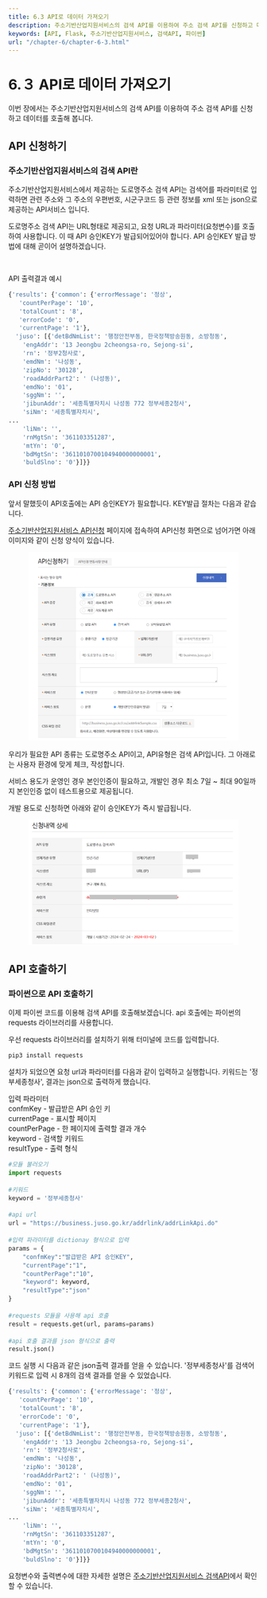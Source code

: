 ```yaml
---
title: 6.3 API로 데이터 가져오기
description: 주소기반산업지원서비스의 검색 API를 이용하여 주소 검색 API를 신청하고 데이터를 호출하는 방법을 알아봅니다.
keywords: [API, Flask, 주소기반산업지원서비스, 검색API, 파이썬]
url: "/chapter-6/chapter-6-3.html"
---
```

# 6.３ API로 데이터 가져오기

이번 장에서는 주소기반산업지원서비스의 검색 API를 이용하여 주소 검색 API를 신청하고 데이터를 호출해 봅니다.

## API 신청하기

### 주소기반산업지원서비스의 검색 API란
주소기반산업지원서비스에서 제공하는 도로명주소 검색 API는 검색어를 파라미터로 입력하면 관련 주소와 그 주소의 우편번호, 시군구코드 등 관련 정보를 xml 또는 json으로 제공하는 API서비스 입니다.

도로명주소 검색 API는 URL형태로 제공되고, 요청 URL과 파라미터(요청변수)를 호출하여 사용합니다. 
이 때 API 승인KEY가 발급되어있어야 합니다. API 승인KEY 발급 방법에 대해 곧이어 설명하겠습니다.

<br>

API 출력결과 예시
```py
{'results': {'common': {'errorMessage': '정상',
   'countPerPage': '10',
   'totalCount': '8',
   'errorCode': '0',
   'currentPage': '1'},
  'juso': [{'detBdNmList': '행정안전부동, 한국정책방송원동, 소방청동',
    'engAddr': '13 Jeongbu 2cheongsa-ro, Sejong-si',
    'rn': '정부2청사로',
    'emdNm': '나성동',
    'zipNo': '30128',
    'roadAddrPart2': ' (나성동)',
    'emdNo': '01',
    'sggNm': '',
    'jibunAddr': '세종특별자치시 나성동 772 정부세종2청사',
    'siNm': '세종특별자치시',
...
    'liNm': '',
    'rnMgtSn': '361103351287',
    'mtYn': '0',
    'bdMgtSn': '3611010700104940000000001',
    'buldSlno': '0'}]}}
```


### API 신청 방법
앞서 말했듯이 API호출에는 API 승인KEY가 필요합니다. KEY발급 절차는 다음과 같습니다.

[주소기반산업지원서비스 API신청](https://business.juso.go.kr/addrlink/openApi/apiReqst.do) 페이지에 접속하여 API신청 화면으로 넘어가면 아래 이미지와 같이 신청 양식이 있습니다.

<figure class="flex flex-col items-center justify-center">
    <img src="../img/5-2-search-api-apply.png" >
</figure>
우리가 필요한 API 종류는 도로명주소 API이고, API유형은 검색 API입니다. 그 아래로는 사용자 환경에 맞게 체크, 작성합니다. 

서비스 용도가 운영인 경우 본인인증이 필요하고, 개발인 경우 최소 7일 ~ 최대 90일까지 본인인증 없이 테스트용으로 제공됩니다. 

개발 용도로 신청하면 아래와 같이 승인KEY가 즉시 발급됩니다.

<figure class="flex flex-col items-center justify-center">
    <img src="../img/5-2-search-api-apply-detail.png" >
</figure>

## API 호출하기
### 파이썬으로 API 호출하기

이제 파이썬 코드를 이용해 검색 API를 호출해보겠습니다. 
api 호출에는 파이썬의 requests 라이브러리를 사용합니다.

우선 requests 라이브러리를 설치하기 위해 터미널에 코드를 입력합니다.
```py
pip3 install requests
```

설치가 되었으면 요청 url과 파라미터를 다음과 같이 입력하고 실행합니다. 키워드는 '정부세종청사', 결과는 json으로 출력하게 했습니다.

입력 파라미터<br>
confmKey - 발급받은 API 승인 키<br>
currentPage - 표시할 페이지<br>
countPerPage - 한 페이지에 출력할 결과 개수<br>
keyword - 검색할 키워드<br>
resultType - 출력 형식<br>



```py
#모듈 불러오기
import requests

#키워드
keyword = '정부세종청사'

#api url
url = "https://business.juso.go.kr/addrlink/addrLinkApi.do"

#입력 파라미터를 dictionay 형식으로 입력
params = {
    "confmKey":"발급받은 API 승인KEY",
    "currentPage":"1",
    "countPerPage":"10",
    "keyword": keyword,
    "resultType":"json"
}

#requests 모듈을 사용해 api 호출
result = requests.get(url, params=params)

#api 호출 결과를 json 형식으로 출력
result.json()
```

코드 실행 시 다음과 같은 json출력 결과를 얻을 수 있습니다.
'정부세종청사'를 검색어 키워드로 입력 시 8개의 검색 결과를 얻을 수 있었습니다. 

```py
{'results': {'common': {'errorMessage': '정상',
   'countPerPage': '10',
   'totalCount': '8',
   'errorCode': '0',
   'currentPage': '1'},
  'juso': [{'detBdNmList': '행정안전부동, 한국정책방송원동, 소방청동',
    'engAddr': '13 Jeongbu 2cheongsa-ro, Sejong-si',
    'rn': '정부2청사로',
    'emdNm': '나성동',
    'zipNo': '30128',
    'roadAddrPart2': ' (나성동)',
    'emdNo': '01',
    'sggNm': '',
    'jibunAddr': '세종특별자치시 나성동 772 정부세종2청사',
    'siNm': '세종특별자치시',
...
    'liNm': '',
    'rnMgtSn': '361103351287',
    'mtYn': '0',
    'bdMgtSn': '3611010700104940000000001',
    'buldSlno': '0'}]}}
```



요청변수와 출력변수에 대한 자세한 설명은 [주소기반산업지원서비스 검색API](https://business.juso.go.kr/addrlink/openApi/searchApi.do)에서 확인할 수 있습니다.